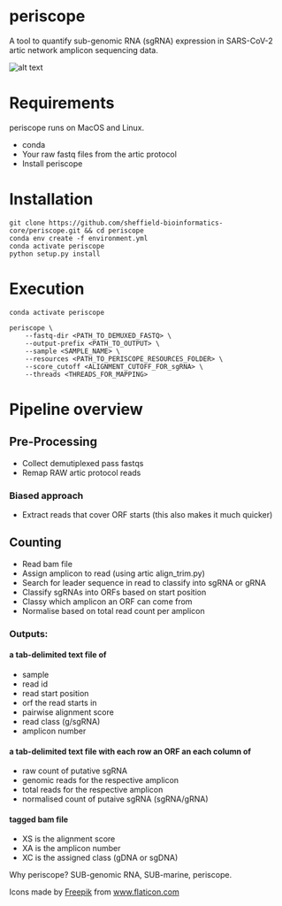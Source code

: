 # periscope

A tool to quantify sub-genomic RNA (sgRNA) expression in SARS-CoV-2 artic network amplicon sequencing data.

![alt text](https://github.com/sheffield-bioinformatics-core/periscope/blob/master/ocean.png "periscope")

# Requirements
periscope runs on MacOS and Linux. 


* conda
* Your raw fastq files from the artic protocol
* Install periscope

# Installation
```
git clone https://github.com/sheffield-bioinformatics-core/periscope.git && cd periscope
conda env create -f environment.yml
conda activate periscope
python setup.py install
```

# Execution
```
conda activate periscope

periscope \
    --fastq-dir <PATH_TO_DEMUXED_FASTQ> \
    --output-prefix <PATH_TO_OUTPUT> \
    --sample <SAMPLE_NAME> \
    --resources <PATH_TO_PERISCOPE_RESOURCES_FOLDER> \
    --score_cutoff <ALIGNMENT_CUTOFF_FOR_sgRNA> \
    --threads <THREADS_FOR_MAPPING>
```

# Pipeline overview
## Pre-Processing

* Collect demutiplexed pass fastqs
* Remap RAW artic protocol reads

### Biased approach
* Extract reads that cover ORF starts (this also makes it much quicker)

## Counting
* Read bam file
* Assign amplicon to read (using artic align_trim.py)
* Search for leader sequence in read to classify into sgRNA or gRNA
* Classify sgRNAs into ORFs based on start position
* Classy which amplicon an ORF can come from
* Normalise based on total read count per amplicon

### Outputs:

#### a tab-delimited text file of 
- sample
- read id 
- read start position
- orf the read starts in
- pairwise alignment score
- read class (g/sgRNA) 
- amplicon number

#### a tab-delimited text file with each row an ORF an each column of
- raw count of putative sgRNA
- genomic reads for the respective amplicon
- total reads for the respective amplicon
- normalised count of putaive sgRNA (sgRNA/gRNA)

#### tagged bam file
- XS is the alignment score
- XA is the amplicon number
- XC is the assigned class (gDNA or sgDNA)

Why periscope? SUB-genomic RNA, SUB-marine, periscope.
<div>Icons made by <a href="https://www.flaticon.com/authors/freepik" title="Freepik">Freepik</a> from <a href="https://www.flaticon.com/" title="Flaticon">www.flaticon.com</a></div>
